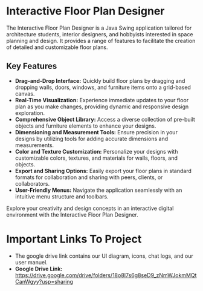 # Interactive Floor Plan Designer

The Interactive Floor Plan Designer is a Java Swing application tailored for architecture students, interior designers, and hobbyists interested in space planning and design. It provides a range of features to facilitate the creation of detailed and customizable floor plans.

## Key Features
- **Drag-and-Drop Interface:** Quickly build floor plans by dragging and dropping walls, doors, windows, and furniture items onto a grid-based canvas.
- **Real-Time Visualization:** Experience immediate updates to your floor plan as you make changes, providing dynamic and responsive design exploration.
- **Comprehensive Object Library:** Access a diverse collection of pre-built objects and furniture elements to enhance your designs.
- **Dimensioning and Measurement Tools:** Ensure precision in your designs by utilizing tools for adding accurate dimensions and measurements.
- **Color and Texture Customization:** Personalize your designs with customizable colors, textures, and materials for walls, floors, and objects.
- **Export and Sharing Options:** Easily export your floor plans in standard formats for collaboration and sharing with peers, clients, or collaborators.
- **User-Friendly Menus:** Navigate the application seamlessly with an intuitive menu structure and toolbars.

Explore your creativity and design concepts in an interactive digital environment with the Interactive Floor Plan Designer.


# Important Links To Project
-  The google drive link contains our UI diagram, icons, chat logs, and our user manuel.
- **Google Drive Link:** https://drive.google.com/drive/folders/18o8I7s6g8seD9_zNmWJokmMQtCanWgyy?usp=sharing


